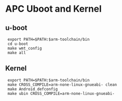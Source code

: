 # APC Uboot and Kernel


## u-boot

     export PATH=$PATH:$arm-toolchain/bin
     cd u-boot
     make wmt_config
     make all
     
## Kernel

     export PATH=$PATH:$arm-toolchain/bin
     make CROSS_COMPILE=arm-none-linux-gnueabi- clean
     make Android_defconfig
     make ubin CROSS_COMPILE=arm-none-linux-gnueabi-






